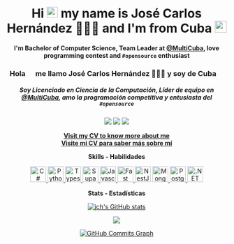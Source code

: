 <h1 align="center">
  Hi <img src="https://media.giphy.com/media/hvRJCLFzcasrR4ia7z/giphy.gif" width="25px"> my name is José Carlos Hernández 👨🏻‍💻 and I'm from Cuba <img src="https://cdn.countryflags.com/thumbs/cuba/flag-3d-250.png" height="27" />
</h1>

<h4 align="center">
  <p>I'm Bachelor of Computer Science, Team Leader at <a href="https://multicuba.com">@MultiCuba</a>, love programming contest and <code>#opensource</code> enthusiast</p>
</h4>

<h3 align="center">
  Hola <img src="https://media.giphy.com/media/hvRJCLFzcasrR4ia7z/giphy.gif" width="15px"> me llamo José Carlos Hernández 👨🏻‍💻 y soy de Cuba <img src="https://cdn.countryflags.com/thumbs/cuba/flag-3d-250.png" height="13" />
</h3>

<h5 align="center">
  <p>Soy Licenciado en Ciencia de la Computación, Líder de equipo en <a href="https://multicuba.com">@MultiCuba</a>, amo la programación competitiva y entusiasta del <code>#opensource</code></p>
</h5>

<p align="center">
  <a href="https://jch97.github.io"><img src="https://komarev.com/ghpvc/?username=jch97&label=Views&color=lightgrey&style=flat-square"/></a>
  <a href="https://github.com/jch97"><img src="https://img.shields.io/github/followers/jch97?label=follow&style=social"/></a>
  <a href="https://www.linkedin.com/in/jos%C3%A9-carlos-hern%C3%A1ndez-pi%C3%B1era-603b14196/"><img src="https://img.shields.io/badge/JCH-blue?style=flat-square&logo=Linkedin&logoColor=white&link=https://www.linkedin.com/in/jos%C3%A9-carlos-hern%C3%A1ndez-pi%C3%B1era-603b14196/"/></a>
</p>


<p align="center">
  <a href="https://jch97.github.io/cv/" target="blank">
    <strong>
      Visit my CV to know more about me <br> Visite mi CV para saber más sobre mí
    </strong>
  </a>
</p>

<p align="center"><b>Skills - Habilidades</b></p>

<p align="center">
  <a href="https://docs.microsoft.com/en-us/dotnet/csharp/" target="_blank" rel="noreferrer">
    <img src="https://raw.githubusercontent.com/danielcranney/readme-generator/main/public/icons/skills/csharp-colored.svg" width="36" height="36" alt="C#" />
  </a>
  <a href="https://www.python.org/" target="_blank" rel="noreferrer">
    <img src="https://raw.githubusercontent.com/danielcranney/readme-generator/main/public/icons/skills/python-colored.svg" width="36" height="36" alt="Python" />
  </a>
  <a href="https://www.typescriptlang.org/" target="_blank" rel="noreferrer">
    <img src="https://raw.githubusercontent.com/danielcranney/readme-generator/main/public/icons/skills/typescript-colored.svg" width="36" height="36" alt="Typescript" />
  </a>
  <a href="https://supabase.io/" target="_blank" rel="noreferrer">
    <img src="https://raw.githubusercontent.com/danielcranney/readme-generator/main/public/icons/skills/supabase-colored.svg" width="36" height="36" alt="Supabase" />
  </a>
  <a href="https://developer.mozilla.org/en-US/docs/Web/JavaScript" target="_blank" rel="noreferrer">
    <img src="https://raw.githubusercontent.com/danielcranney/readme-generator/main/public/icons/skills/javascript-colored.svg" width="36" height="36" alt="Javascript" />
  </a>
  <a href="https://fastapi.tiangolo.com/" target="_blank" rel="noreferrer">
    <img src="https://raw.githubusercontent.com/danielcranney/readme-generator/main/public/icons/skills/fastapi-colored.svg" width="36" height="36" alt="Fast API" />
  </a>
  <a href="https://docs.nestjs.com/" target="_blank" rel="noreferrer">
    <img src="https://raw.githubusercontent.com/danielcranney/readme-generator/main/public/icons/skills/nestjs-colored.svg" width="36" height="36" alt="NestJS" /></a>
  <a href="https://www.mongodb.com/" target="_blank" rel="noreferrer">
    <img src="https://raw.githubusercontent.com/danielcranney/readme-generator/main/public/icons/skills/mongodb-colored.svg" width="36" height="36" alt="MongoDB" />
  </a>
  <a href="https://www.postgresql.org/" target="_blank" rel="noreferrer">
    <img src="https://raw.githubusercontent.com/danielcranney/readme-generator/main/public/icons/skills/postgresql-colored.svg" width="36" height="36" alt="PostgreSQL" />
  </a>
  <a href="https://dotnet.microsoft.com/en-us/" target="_blank" rel="noreferrer">
    <img src="https://raw.githubusercontent.com/danielcranney/readme-generator/main/public/icons/skills/dot-net-colored.svg" width="36" height="36" alt=".NET" />
  </a>
</p>

<p align="center"><b>Stats - Estadísticas</b></p>

<p align="center">
  <a href="http://www.github.com/jch97">
    <img src="https://github-readme-stats.vercel.app/api?username=jch97&show_icons=true&hide=&count_private=true&title_color=ffffff&text_color=ffffff&icon_color=ffffff&bg_color=181824&hide_border=true&show_icons=true" alt="jch's GitHub stats" />
  </a>
</p>

<p align="center">
  <a href="http://www.github.com/jch97">
    <img src="https://github-readme-streak-stats.herokuapp.com/?user=jch97&stroke=ffffff&background=181824&ring=ffffff&fire=ffffff&currStreakNum=ffffff&currStreakLabel=ffffff&sideNums=ffffff&sideLabels=ffffff&dates=ffffff&hide_border=true" />
  </a>
</p>

<p align="center">
  <a href="http://www.github.com/jch97">
    <img src="https://activity-graph.herokuapp.com/graph?username=jch97&bg_color=181824&color=ffffff&line=ffffff&point=ffffff&area_color=181824&area=true&hide_border=true&custom_title=GitHub%20Commits%20Graph" alt="GitHub Commits Graph" />
  </a>
</p>
